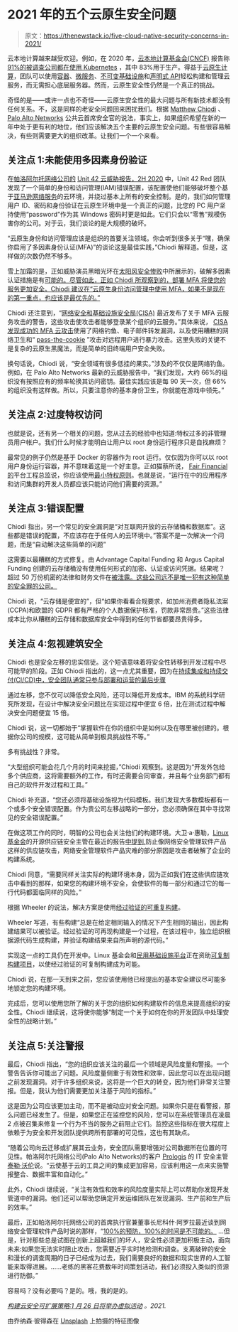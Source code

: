# 2021 年的五个云原生安全问题

> 原文：<https://thenewstack.io/five-cloud-native-security-concerns-in-2021/>

云本地计算越来越受欢迎。例如，在 2020 年，[云本地计算基金会(CNCF)](https://www.cncf.io/) 报告称 [91%的被调查公司都在使用 Kubernetes](https://www.cncf.io/blog/2020/11/17/cloud-native-survey-2020-containers-in-production-jump-300-from-our-first-survey/) ，其中 83%用于生产。得益于[云原生计算](https://thenewstack.io/category/cloud-native/)，团队可以使用[容器](https://thenewstack.io/category/containers/)、[微服务](https://thenewstack.io/ebooks/microservices/cloud-native-microservices-2018/)、[不可变基础设施](https://thenewstack.io/why-well-oiled-devops-rides-on-immutable-infrastructure/)和[声明式 API](https://thenewstack.io/the-declarative-power-of-apis/)轻松构建和管理云服务，而无需担心底层服务器。然而，云原生安全性仍然是一个真正的挑战。

奇怪的是——或许一点也不奇怪——云原生安全性的最大问题与所有新技术都没有任何关系。不，这是同样的老安全问题回来困扰我们。根据 [Matthew Chiodi](https://www.linkedin.com/in/mattchiodi/) 、 [Palo Alto Networks](https://www.paloaltonetworks.com/cloud-security?utm_content=inline-mention) 公共云首席安全官的说法，事实上，如果组织希望在新的一年中处于更有利的地位，他们应该解决五个主要的云原生安全问题。有些很容易解决，有些则需要更大的组织改革。让我们一个一个来看。

## 关注点 1:未能使用多因素身份验证

在[帕洛阿尔托网络公司的](https://www.paloaltonetworks.com/) [Unit 42 云威胁报告，2H 2020](https://www.paloaltonetworks.com/prisma/unit42-cloud-threat-research) 中，Unit 42 Red 团队发现了一个简单的身份和访问管理(IAM)错误配置，该配置使他们能够破坏整个基于[亚马逊网络服务](https://aws.amazon.com/?utm_content=inline-mention)的云环境，并绕过基本上所有的安全控制。是的，我们如何管理用户 ID、密码和身份验证在云原生环境中是一个真正的问题，比您的 PC 用户坚持使用“password”作为其 Windows 密码时更是如此。它们只会以“零售”规模伤害你的公司。对于云，我们谈论的是大规模的破坏。

“云原生身份和访问管理应该是组织的首要关注领域。你会听到很多关于“嘿，确保你启用了多因素身份认证(MFA)”的谈论这是最佳实践，”Chiodi 解释道。但是，这样做的次数仍然不够多。

雪上加霜的是，正如威胁演员黑暗光环在[太阳风安全惨败](https://thenewstack.io/solarwinds-the-worlds-biggest-security-failure-and-open-sources-better-answer/)中所展示的，破解多因素认证措施是有[可能的。尽管如此，正如 Chiodi 所观察到的，部署 MFA 将使您的服务更加安全。Chiodi 建议在“云原生身份访问管理中使用 MFA，如果不是现在的第一重点，也应该是最优先的。”](https://www.volexity.com/blog/2020/12/14/dark-halo-leverages-solarwinds-compromise-to-breach-organizations/)

Chiodi 还注意到，“[网络安全和基础设施安全局(CISA)](https://www.cisa.gov/) 最近发布了关于 MFA 云服务攻击的警告，这些攻击使攻击者能够登录某个组织的云服务。”具体来说， [CISA 发现成功的 MFA 云攻击](https://us-cert.cisa.gov/ncas/analysis-reports/ar21-013a)使用了网络钓鱼、电子邮件转发漏洞，以及使用糟糕的网络卫生和“ [pass-the-cookie](https://stealthbits.com/blog/bypassing-mfa-with-pass-the-cookie/) ”攻击对远程用户进行暴力攻击。这里失败的关键不是复杂的云原生黑魔法，而是简单的旧终端用户安全失败。

换句话说，Chiodi 说，“安全领域有很多低挂的果实。”涉及的不仅仅是网络钓鱼。例如，在 Palo Alto Networks 最新的云威胁报告中，“我们发现，大约 66%的组织没有按照应有的频率轮换其访问密钥。最佳实践应该是每 90 天一次，但 66%的组织没有这样做。所以，只要注意你的基本身份卫生，你就能在游戏中领先。”

## 关注点 2:过度特权访问

也就是说，还有另一个相关的问题，您从过去的经验中也知道:特权过多的非管理员用户帐户。我们什么时候才能明白让用户以 root 身份运行程序只是自找麻烦？

最常见的例子仍然是基于 Docker 的容器作为 root 运行。仅仅因为你可以以 root 用户身份运行容器，并不意味着这是一个好主意。正如猫蔡所说， [Fair Financial 的](https://fairfinancial.org/)平台工程总监说，你应该使用[最小特权原则](https://thenewstack.io/three-realistic-approaches-to-kubernetes-rbac/)。也就是说，“运行在中的应用程序和访问集群的开发人员都应该只能访问他们需要的资源。”

## 关注点 3:错误配置

Chiodi 指出，另一个常见的安全漏洞是“对互联网开放的云存储桶和数据库”。这些都是错误的配置，不应该存在于任何人的云环境中。”答案不是一次解决一个问题，而是“自动解决这些简单的问题”

这需要以最糟糕的方式修复。由 Advantage Capital Funding 和 Argus Capital Funding 创建的云存储桶没有使用任何形式的加密、认证或访问凭据。结果呢？超过 50 万份机密的法律和财务文件在[被泄露。这些公司远不是唯一犯有这种简单的安全罪的公司。](https://www.zdnet.com/article/financial-apps-leak-425gb-in-company-data-through-open-database/)

Chiodi 说，“云存储是便宜的”，但“如果你看看合规要求，如加州消费者隐私法案(CCPA)和欧盟的 GDPR 都有严格的个人数据保护标准，罚款非常昂贵。”这些法律成本比你从糟糕的云存储和数据库安全中得到的任何节省都要昂贵得多。

## 关注点 4:忽视建筑安全

Chiodi 也是安全左移的忠实信徒。这个短语意味着将安全性转移到开发过程中尽可能早的阶段。正如 Chiodi 指出的，这一点尤其重要，因为在[持续集成和持续交付(CI/CD)](https://thenewstack.io/a-primer-continuous-integration-and-continuous-delivery-ci-cd/)[中，安全团队通常只参与部署和运营的最后步骤](https://blog.paloaltonetworks.com/2019/07/4-practical-steps-shift-left-security/)

通过左移，您不仅可以降低安全风险，还可以降低开发成本。IBM 的系统科学研究所发现，在设计中解决安全问题比在实现过程中便宜 6 倍，比在测试过程中解决安全问题便宜 15 倍。

Chiodi 说，这一切都始于“掌握软件在你的组织中是如何以及在哪里被创建的。根据你公司的规模，这可能从简单到极具挑战性不等。”

多有挑战性？非常。

“大型组织可能会花几个月的时间来挖掘，”Chiodi 观察到。这是因为“开发外包给多个供应商，这将需要额外的工作，有时还需要合同审查，并且每个业务部门都有自己的软件开发过程和工具。”

Chiodi 补充道，“您还必须将基础设施视为代码模板。我们发现大多数模板都有一个或多个安全错误配置。作为贵公司左移战略的一部分，您必须确保在其中寻找常见的安全错误配置。”

在做这项工作的同时，明智的公司也会关注他们的构建环境。大卫·a·惠勒，[Linux 基金会](https://training.linuxfoundation.org/training/course-catalog/?utm_content=inline-mention)的开源供应链安全主管在最近的报告[中提到,](https://www.linuxfoundation.org/en/blog/preventing-supply-chain-attacks-like-solarwinds/)防止像网络安全管理软件产品这样的供应链攻击，网络安全管理软件产品灾难的部分原因是攻击者破解了企业的构建系统。

Chiodi 同意，“需要同样关注实际的构建环境本身，因为正如我们在这些供应链攻击中看到的那样，如果您的构建环境不安全，会使软件的每一部分和通过它的每一行代码都面临同样的风险。”

根据 Wheeler 的说法，解决方案是使用[经过验证的可重复构建](https://reproducible-builds.org/)。

Wheeler 写道，有些构建“总是在给定相同输入的情况下产生相同的输出，因此构建结果可以被验证。经过验证的可再现构建是一个过程，在该过程中，独立组织根据源代码生成构建，并验证构建结果来自所声明的源代码。”

实现这一点的工具仍在开发中。Linux 基金会和[民用基础设施平台](https://www.cip-project.org/)正在资助[可复制构建项目](https://reproducible-builds.org/)，以使经过验证的可复制构建成为可能。

Chiodi 说，在那一天到来之前，您应该使用他已经提出的基本安全建议尽可能多地锁定您的构建环境。

完成后，您可以使用您所了解的关于您的组织如何构建软件的信息来提高组织的安全性。Chiodi 继续说，这将使你能够“制定一个关于如何在你的开发团队中处理安全性的战略计划。”

## 关注点 5:关注警报

最后，Chiodi 指出，“您的组织应该关注的最后一个领域是风险度量和警报。一个警告告诉你可能出了问题。风险度量侧重于有效性和效率，因此您可以在出现问题之前发现漏洞。对于许多组织来说，这将是一个巨大的转变，因为他们非常关注警报。但是，我认为他们需要更加关注基于风险的指标。”

这是因为公司应该更加主动，而不是被动应对安全问题。如果你只是在看警报，那么问题已经发生了。但是，如果您正在监控您的风险，您可以在系统管理员在凌晨 2 点被召集来修复一个行为不当的服务之前阻止它们。监控这些指标在很大程度上依赖于为安全和开发团队提供跨所有部署的可见性，这也有其缺点。

“随着公司向云迁移或扩展其云业务，安全团队需要增强对公司数据所在位置的可见性。帕洛阿尔托网络公司(Palo Alto Networks)的客户 [Prologis](https://www.prologis.com/) 的 IT 安全主管[泰勒·沃伦](https://www.linkedin.com/in/tylerwarren1/)说。“云使基于云的工具之间的集成更加容易，应该利用这一点来实施警报整合、数据丰富和自动化。”

此外，Chiodi 继续说，“关注有效性和效率的风险度量实际上可以帮助你发现开发管道中的漏洞。他们还可以帮助您确定开发运维团队在发现漏洞、生产前和生产后的效率。”

最后，正如帕洛阿尔托网络公司的首席执行官兼董事长尼科什·阿罗拉最近谈到网络安全管理软件产品时说的那样，“[100%的预防，100%的时间是不可能的。](https://blog.paloaltonetworks.com/2020/12/next-solarwinds-modernizing-cybersecurity/) …但是，针对那些总是试图在创新上超越我们的坏人，安全性必须更加积极主动，面向未来:如果您无法实时阻止攻击，您需要近乎实时地检测和调查。支离破碎的安全和漫长的调查周期的日子已经成为过去，我们需要良好的数据和现实世界的人工智能来取得进展。……老练的黑客花费数年时间策划活动，我们必须投入类似的资源进行防御。”

容易吗？没有必要吗？是的。哦，我的是的。

[*构建云安全可扩展策略:1 月 26 日将举办虚拟活动*](https://register.paloaltonetworks.com/building-scalable-strategy-for-cloud?utm_source=thene%5B%E2%80%A6%5Dte&utm_campaign=PANWDigitalSummit-Jan2021-Registration) *。2021.*

由乔纳森·彼得森在 [Unsplash](https://unsplash.com/s/photos/five?utm_source=unsplash&utm_medium=referral&utm_content=creditCopyText) 上拍摄的特征图像

<svg xmlns:xlink="http://www.w3.org/1999/xlink" viewBox="0 0 68 31" version="1.1"><title>Group</title> <desc>Created with Sketch.</desc></svg>
